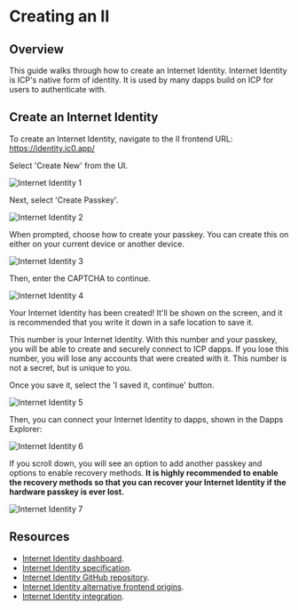 # Creating an II

## Overview

This guide walks through how to create an Internet Identity. Internet Identity is ICP's native form of identity. It is used by many dapps build on ICP for users to authenticate with.

## Create an Internet Identity

To create an Internet Identity, navigate to the II frontend URL: https://identity.ic0.app/

Select 'Create New' from the UI.

![Internet Identity 1](../_attachments/II_mainnet1.png)

Next, select 'Create Passkey'.

![Internet Identity 2](../_attachments/II_mainnet2.png)

When prompted, choose how to create your passkey. You can create this on either on your current device or another device. 

![Internet Identity 3](../_attachments/II_mainnet3.png)

Then, enter the CAPTCHA to continue.

![Internet Identity 4](../_attachments/II_mainnet4.png)

Your Internet Identity has been created! It'll be shown on the screen, and it is recommended that you write it down in a safe location to save it. 

This number is your Internet Identity. With this number and your passkey, you will be able to create and securely connect to ICP dapps. If you lose this number, you will lose any accounts that were created with it. This number is not a secret, but is unique to you.

Once you save it, select the 'I saved it, continue' button.

![Internet Identity 5](../_attachments/II_mainnet5.png)

Then, you can connect your Internet Identity to dapps, shown in the Dapps Explorer:

![Internet Identity 6](../_attachments/II_mainnet6.png)

If you scroll down, you will see an option to add another passkey and options to enable recovery methods. **It is highly recommended to enable the recovery methods so that you can recover your Internet Identity if the hardware passkey is ever lost.**

![Internet Identity 7](../_attachments/II_mainnet7.png)

## Resources

- [Internet Identity dashboard](https://identity.ic0.app/).
- [Internet Identity specification](https://internetcomputer.org/docs/current/references/ii-spec).
- [Internet Identity GitHub repository](https://github.com/dfinity/internet-identity).
- [Internet Identity alternative frontend origins](https://internetcomputer.org/docs/current/developer-docs/integrations/internet-identity/alternative-origins).
- [Internet Identity integration](https://internetcomputer.org/docs/current/developer-docs/integrations/internet-identity/integrate-identity).
